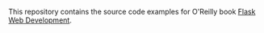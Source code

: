 This repository contains the source code examples for O'Reilly book [Flask Web Development](http://www.flaskbook.com).